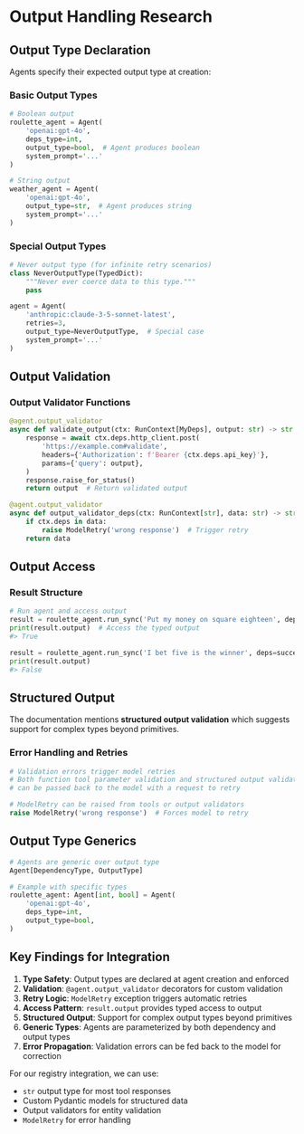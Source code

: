 # Output Handling Research

## Output Type Declaration

Agents specify their expected output type at creation:

### Basic Output Types

```python
# Boolean output
roulette_agent = Agent(
    'openai:gpt-4o',
    deps_type=int,
    output_type=bool,  # Agent produces boolean
    system_prompt='...'
)

# String output  
weather_agent = Agent(
    'openai:gpt-4o',
    output_type=str,  # Agent produces string
    system_prompt='...'
)
```

### Special Output Types

```python
# Never output type (for infinite retry scenarios)
class NeverOutputType(TypedDict):
    """Never ever coerce data to this type."""
    pass

agent = Agent(
    'anthropic:claude-3-5-sonnet-latest',
    retries=3,
    output_type=NeverOutputType,  # Special case
    system_prompt='...'
)
```

## Output Validation

### Output Validator Functions

```python
@agent.output_validator
async def validate_output(ctx: RunContext[MyDeps], output: str) -> str:
    response = await ctx.deps.http_client.post(
        'https://example.com#validate',
        headers={'Authorization': f'Bearer {ctx.deps.api_key}'},
        params={'query': output},
    )
    response.raise_for_status()
    return output  # Return validated output

@agent.output_validator
async def output_validator_deps(ctx: RunContext[str], data: str) -> str:
    if ctx.deps in data:
        raise ModelRetry('wrong response')  # Trigger retry
    return data
```

## Output Access

### Result Structure

```python
# Run agent and access output
result = roulette_agent.run_sync('Put my money on square eighteen', deps=success_number)
print(result.output)  # Access the typed output
#> True

result = roulette_agent.run_sync('I bet five is the winner', deps=success_number)  
print(result.output)
#> False
```

## Structured Output

The documentation mentions **structured output validation** which suggests support for complex types beyond primitives.

### Error Handling and Retries

```python
# Validation errors trigger model retries
# Both function tool parameter validation and structured output validation
# can be passed back to the model with a request to retry

# ModelRetry can be raised from tools or output validators
raise ModelRetry('wrong response')  # Forces model to retry
```

## Output Type Generics

```python
# Agents are generic over output type
Agent[DependencyType, OutputType]

# Example with specific types
roulette_agent: Agent[int, bool] = Agent(
    'openai:gpt-4o',
    deps_type=int,
    output_type=bool,
)
```

## Key Findings for Integration

1. **Type Safety**: Output types are declared at agent creation and enforced
2. **Validation**: `@agent.output_validator` decorators for custom validation
3. **Retry Logic**: `ModelRetry` exception triggers automatic retries
4. **Access Pattern**: `result.output` provides typed access to output
5. **Structured Output**: Support for complex output types beyond primitives
6. **Generic Types**: Agents are parameterized by both dependency and output types
7. **Error Propagation**: Validation errors can be fed back to the model for correction

For our registry integration, we can use:
- `str` output type for most tool responses
- Custom Pydantic models for structured data
- Output validators for entity validation
- `ModelRetry` for error handling